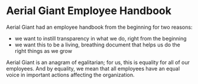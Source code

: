 Aerial Giant Employee Handbook
==============================

Aerial Giant had an employee handbook from the beginning for two reasons: 
* we want to instill transparency in what we do, right from the beginning
* we want this to be a living, breathing document that helps us do the right things as we grow

Aerial Giant is an anagram of egalitarian; for us, this is equality for all of our employees.
And by equality, we mean that all employees have an equal voice in important actions affecting
the organization. 